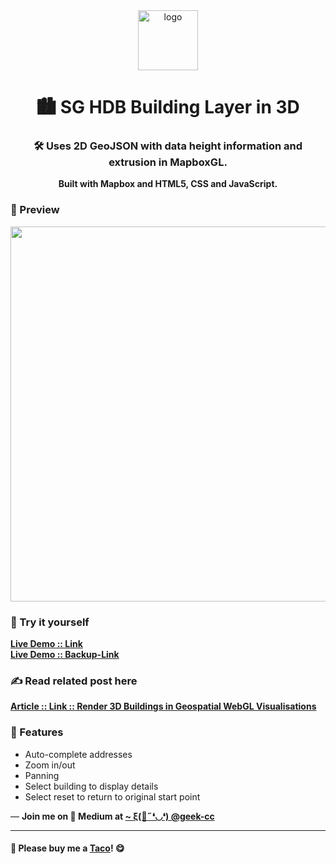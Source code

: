 <div align="center">
  <img src="https://github.com/incubated-geek-cc/sg-hdb-building-layer-in-3D/raw/main/img/logo.png" width="96" alt="logo">

  # 🏙️ SG HDB Building Layer in 3D

  ### 🛠️ Uses 2D GeoJSON with data height information and extrusion in MapboxGL.

**Built with Mapbox and HTML5, CSS and JavaScript.**

<div align="left">

### 👀 Preview
<img src='https://github.com/incubated-geek-cc/sg-hdb-building-layer-in-3D/raw/main/demo/demo_mapboxGL_1000_x_483.gif' width="600px" />

### 🌟 Try it yourself
[**Live Demo :: Link**](https://sg-hdb-building-layer-in-3d.onrender.com/)
<br>
[**Live Demo :: Backup-Link**](https://sg-hdb-building-layer-in-3d.glitch.me/)

### ✍ Read related post here

[**Article :: Link :: Render 3D Buildings in Geospatial WebGL Visualisations**](https://towardsdatascience.com/render-3d-buildings-in-geospatial-webgl-visualisations-c5325eadb347)

### 📌 Features

</div>
<div align="left">
	<ul>
		<li>Auto-complete addresses</li>
		<li>Zoom in/out</li>
		<li>Panning</li>
		<li>Select building to display details</li>
		<li>Select reset to return to original start point</li>
	</ul>
</div>
</div>

<p>— <b>Join me on 📝 <b>Medium</b> at <a href='https://medium.com/@geek-cc' target='_blank'>~ ξ(🎀˶❛◡❛) @geek-cc</a></b></p>

---

#### 🌮 Please buy me a <a href='https://www.buymeacoffee.com/geekcc' target='_blank'>Taco</a>! 😋